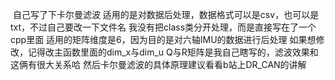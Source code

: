  自己写了下卡尔曼滤波
 适用的是对数据后处理，数据格式可以是csv，也可以是txt，不过自己要改一下文件名
 我没有把class类分开处理，而是直接写在了一个cpp里面
 适用的矩阵维度是6，因为目的是对六轴IMU的数据进行后处理
 如果想修改，记得改主函数里面的dim_x与dim_u
 Q与R矩阵是我自己瞎写的，滤波效果和这俩有很大关系哈
 然后卡尔曼滤波的具体原理建议看看b站上DR_CAN的讲解
